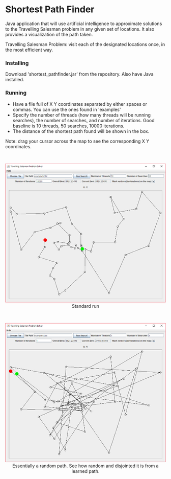 # Shortest Path Finder
Java application that will use artificial intelligence to approximate solutions to the Travelling Salesman problem in
any given set of locations. It also provides a visualization of the path taken.

Travelling Salesman Problem: visit each of the designated locations once, in the most efficient way.

### Installing
Download 'shortest_pathfinder.jar' from the repository. Also have Java installed.

### Running
* Have a file full of X Y coordinates separated by either spaces or commas. You can use the ones found in 'examples'
* Specify the number of threads (how many threads will be running searches), the number of searches, and number of
iterations. Good baseline is 10 threads, 50 searches, 10000 iterations.
* The distance of the shortest path found will be shown in the box.

Note: drag your cursor across the map to see the corresponding X Y coordinates.

&nbsp;
<p align = "center">
    <img src="https://github.com/tn16jv/Shortest-Path-Finder/blob/VertexMarkers/images/example1.png" alt="Good Example">
    Standard run
</p>

&nbsp;
<p align = "center">
    <img src="https://github.com/tn16jv/Shortest-Path-Finder/blob/VertexMarkers/images/example2.png" alt="Bad Example">
    Essentially a random path. See how random and disjointed it is from a learned path.
</p>
